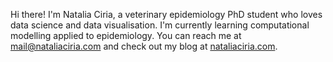 Hi there! I'm Natalia Ciria, a veterinary epidemiology PhD student who loves data science and data visualisation. I'm currently learning computational modelling applied to epidemiology. You can reach me at mail@nataliaciria.com and check out my blog at  [nataliaciria.com]( nataliaciria.com).
<!---
NataliaCiria/NataliaCiria is a ✨ special ✨ repository because its `README.md` (this file) appears on your GitHub profile.
You can click the Preview link to take a look at your changes.
--->
